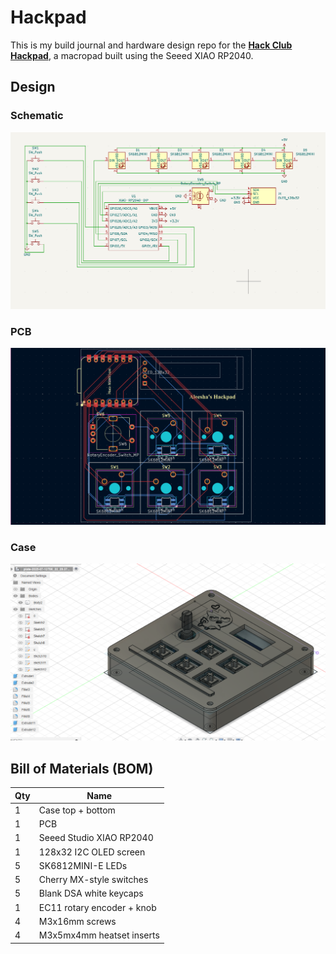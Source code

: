 # Hackpad

This is my build journal and hardware design repo for the **[Hack Club Hackpad](https://hackpad.hackclub.com/)**, a macropad built using the Seeed XIAO RP2040.

## Design

### Schematic
![Schematic](Assets/schematic.png)

### PCB
![pcb](Assets/pcb.png)

### Case
![case](Assets/case.png)

## Bill of Materials (BOM)

| Qty | Name                       |
| --- | -------------------------- |
| 1   | Case top + bottom          |
| 1   | PCB                        |
| 1   | Seeed Studio XIAO RP2040   |
| 1   | 128x32 I2C OLED screen     |
| 5   | SK6812MINI-E LEDs          |
| 5   | Cherry MX-style switches   |
| 5   | Blank DSA white keycaps    |
| 1   | EC11 rotary encoder + knob |
| 4   | M3x16mm screws             |
| 4   | M3x5mx4mm heatset inserts  |
